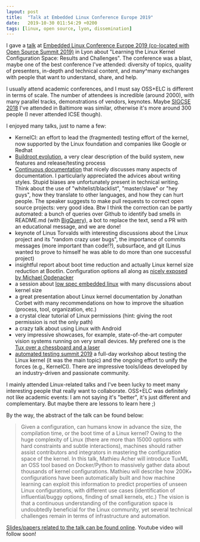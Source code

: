 ```yaml
---
layout: post
title:  "Talk at Embedded Linux Conference Europe 2019"
date:   2019-10-30 011:54:29 +0200
tags: [linux, open source, lyon, dissemination] 
---
```


I gave a [talk](https://sched.co/TLKI) at [Embedded Linux Conference Europe 2019 (co-located with Open Source Summit 2019)](https://events.linuxfoundation.org/events/open-source-summit-europe-2019/) in Lyon about "Learning the Linux Kernel Configuration Space: Results and Challenges".
The conference was a blast, maybe one of the best conference I've attended: diversity of topics, quality of presenters, in-depth and technical content, and many^many exchanges with people that want to understand, share, and help. 

I usually attend academic conferences, and I must say OSS+ELC is different in terms of scale. 
The number of attendees is incredible (around 2000), with many parallel tracks, demonstrations of vendors, keynotes. 
Maybe [SIGCSE 2018](https://www.sigcse2018.sigcse.org/) I've attended in Baltimore was similar, otherwise it's more around 300 people (I never attended ICSE though).  

I enjoyed many talks, just to name a few:
 * KernelCI: an effort to lead the (fragmented) testing effort of the kernel, now supported by the Linux foundation and companies like Google or Redhat
 * [Buildroot evolution](https://sched.co/TLMK), a very clear description of the build system, new features and release/testing process
 * [Continuous documentation](https://sched.co/TLBL) that nicely discusses many aspects of documentation. I particularly appreciated the advices about writing styles. Stupid biases are unfortunately present in technical writing. Think about the use of "whitelist/blacklist", "master/slave" or "hey guys", how they translate to other languages, and how they can hurt people. The speaker suggests to make pull requests to correct open source projects: very good idea. Btw I think the correction can be partly automated: a bunch of queries over Github to identify bad smells in README.md (with [BigQuery](https://codelabs.developers.google.com/codelabs/bigquery-github/index.html?index=..%2F..index)), a bot to replace the text, send a PR with an educational message, and we are done!
 * keynote of Linus Torvalds with interesting discussions about the Linux project and its "random crazy user bugs", the importance of commits messages (more important than code!?), subsurface, and git (Linus wanted to prove to himself he was able to do more than one successful project)
 * insightful report about boot time reduction and actually Linux kernel size reduction at Bootlin. Configuration options all along as [nicely exposed by Michael Opdenacker](https://sched.co/TLN3)
 * a session about [low spec embedded linux](https://sched.co/TLM2) with many discussions about kernel size 
 * a great presentation about Linux kernel documentation by Jonathan Corbet with many recommendations on how to improve the situation (process, tool, organization, etc.)
 * a crystal clear tutorial of Linux permissions (hint: giving the root permission is not the only path)
 * a crazy talk about using Linux with Android 
 * very impressive showcases, for example, state-of-the-art computer vision systems running on very small devices. My prefered one is the [Tux over a chessboard and a laser](https://twitter.com/acherm/status/1189328054721695745)
 * [automated testing summit 2019](https://elinux.org/Automated_Testing_Summit_2019) a full-day workshop about testing the Linux kernel (it was the main topic) and the ongoing effort to unify the forces (e.g., KernelCI). There are impressive tools/ideas developed by an industry-driven and passionate community.

I mainly attended Linux-related talks and I've been lucky to meet many interesting people that really want to collaborate.
OSS+ELC was definitely not like academic events: I am not saying it's "better", it's just different and complementary. But maybe there are lessons to learn here ;) 
 
By the way, the abstract of the talk can be found below:

> Given a configuration, can humans know in advance the size, the compilation time, or the boot time of a Linux kernel?
> Owing to the huge complexity of Linux (there are more than 15000 options with hard constraints and subtle interactions), machines should rather assist contributors and integrators in mastering the configuration space of the kernel.
> In this talk, Mathieu Acher will introduce TuxML an OSS tool based on Docker/Python to massively gather data about thousands of kernel configurations. Mathieu will describe how 200K+ configurations have been automatically built and how machine learning can exploit this information to predict properties of unseen Linux configurations, with different use cases (identification of influential/buggy options, finding of small kernels, etc.)
> The vision is that a continuous understanding of the configuration space is undoubtedly beneficial for the Linux community, yet several technical challenges remain in terms of infrastructure and automation.

[Slides/papers related to the talk can be found online](https://elinux.org/ELC_Europe_2019_Presentations). 
Youtube video will follow soon!
